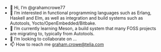 - 👋 Hi, I’m @grahamcrowe77
- 👀 I’m interested in functional programming languages such as Erlang, Haskell and Elm, as well as integration and build systems such as Autotools, Yocto/OpenEmbedded/Bitbake.
- 🌱 I’m currently learning Meson, a build system that many FOSS projects are migrating to, typically from Autotools.
- 💞️ I’m looking to collaborate on ...
- 📫 How to reach me graham.crowe@telia.com

<!---
grahamcrowe77/grahamcrowe77 is a ✨ special ✨ repository because its `README.md` (this file) appears on your GitHub profile.
You can click the Preview link to take a look at your changes.
--->
